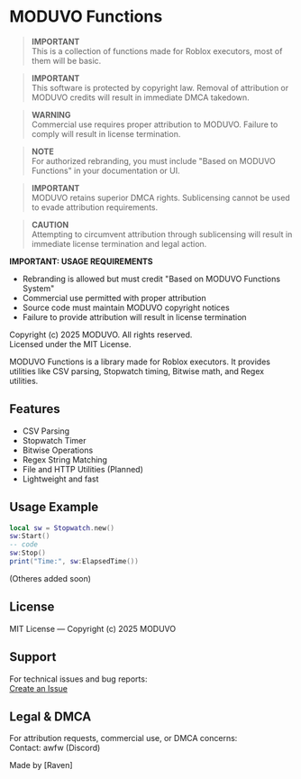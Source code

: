 # MODUVO Functions

> **IMPORTANT**  
> This is a collection of functions made for Roblox executors, most of them will be basic.

> **IMPORTANT**  
> This software is protected by copyright law. Removal of attribution or MODUVO credits will result in immediate DMCA takedown.

> **WARNING**  
> Commercial use requires proper attribution to MODUVO. Failure to comply will result in license termination.

> **NOTE**  
> For authorized rebranding, you must include "Based on MODUVO Functions" in your documentation or UI.

> **IMPORTANT**  
> MODUVO retains superior DMCA rights. Sublicensing cannot be used to evade attribution requirements.

> **CAUTION**  
> Attempting to circumvent attribution through sublicensing will result in immediate license termination and legal action.

**IMPORTANT: USAGE REQUIREMENTS**
- Rebranding is allowed but must credit "Based on MODUVO Functions System"
- Commercial use permitted with proper attribution
- Source code must maintain MODUVO copyright notices
- Failure to provide attribution will result in license termination

Copyright (c) 2025 MODUVO. All rights reserved.  
Licensed under the MIT License.

MODUVO Functions is a library made for Roblox executors. It provides utilities like CSV parsing, Stopwatch timing, Bitwise math, and Regex utilities.

## Features
- CSV Parsing
- Stopwatch Timer
- Bitwise Operations
- Regex String Matching
- File and HTTP Utilities (Planned)
- Lightweight and fast

## Usage Example
```lua
local sw = Stopwatch.new()
sw:Start()
-- code
sw:Stop()
print("Time:", sw:ElapsedTime())
```
(Otheres added soon)

## License
MIT License — Copyright (c) 2025 MODUVO

## Support
For technical issues and bug reports:  
[Create an Issue](https://github.com/MODUVO/moduvo-functions/issues)

## Legal & DMCA
For attribution requests, commercial use, or DMCA concerns:  
Contact: awfw (Discord)

Made by [Raven]
